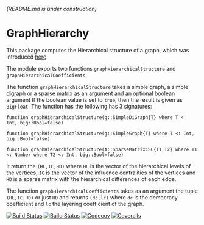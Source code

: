 *(README.md is under construction)*

# GraphHierarchy

This package computes the Hierarchical structure of a graph, which was introduced [here](https://arxiv.org/abs/1908.04358).

The module exports two functions `graphHierarchicalStructure` and `graphHierarchicalCoefficients`.

The function `graphHierarchicalStructure` takes a simple graph, a simple digraph or a sparse matrix as an argument and an optional boolean argument If the boolean value is set to `true`, then the result is given as `BigFloat`. The function has the following has 3 signatures:

`function graphHierarchicalStructure(g::SimpleDiGraph{T} where T <: Int, big::Bool=false)`

`function graphHierarchicalStructure(g::SimpleGraph{T} where T <: Int, big::Bool=false)`

`function graphHierarchicalStructure(A::SparseMatrixCSC{T1,T2} where T1 <: Number where T2 <: Int, big::Bool=false)`

It return the `(HL,IC,HD)` where `HL` is the vector of the hierarchical levels of the vertices, `IC` is the vector of the influence centralities of the vertices and `HD` is a sparse matrix with the hierarchical differences of each edge.

The function `graphHierarchicalCoefficients` takes as an argument the tuple `(HL,IC,HD)` or just `HD` and returns `(dc,lc)` where `dc` is the democracy coefficient and `lc` the layering coefficient of the graph.



[![Build Status](https://travis-ci.com/gmoutsin/GraphHierarchy.jl.svg?branch=master)](https://travis-ci.com/gmoutsin/GraphHierarchy.jl)
[![Build Status](https://ci.appveyor.com/api/projects/status/github/gmoutsin/GraphHierarchy.jl?svg=true)](https://ci.appveyor.com/project/gmoutsin/GraphHierarchy-jl)
[![Codecov](https://codecov.io/gh/gmoutsin/GraphHierarchy.jl/branch/master/graph/badge.svg)](https://codecov.io/gh/gmoutsin/GraphHierarchy.jl)
[![Coveralls](https://coveralls.io/repos/github/gmoutsin/GraphHierarchy.jl/badge.svg?branch=master)](https://coveralls.io/github/gmoutsin/GraphHierarchy.jl?branch=master)

